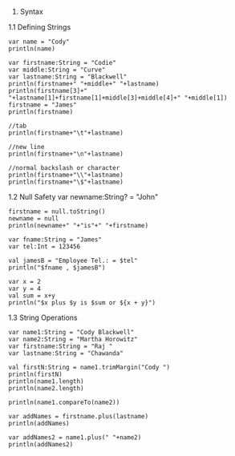 1. Syntax
   
 1.1 Defining Strings

    var name = "Cody"
    println(name)

    var firstname:String = "Codie"
    var middle:String = "Curve"
    var lastname:String = "Blackwell"
    println(firstname+" "+middle+" "+lastname)
    println(firstname[3]+" "+lastname[1]+firstname[1]+middle[3]+middle[4]+" "+middle[1])
    firstname = "James"
    println(firstname)

    //tab
    println(firstname+"\t"+lastname)

    //new line
    println(firstname+"\n"+lastname)

    //normal backslash or character
    println(firstname+"\\"+lastname)
    println(firstname+"\$"+lastname)


  1.2 Null Safety
    var newname:String? = "John"

    firstname = null.toString()
    newname = null
    println(newname+" "+"is"+" "+firstname)

    var fname:String = "James"
    var tel:Int = 123456

    val jamesB = "Employee Tel.: = $tel"
    println("$fname , $jamesB")

    var x = 2
    var y = 4
    val sum = x+y
    println("$x plus $y is $sum or ${x + y}") 
    
    
  1.3 String Operations
    
    var name1:String = "Cody Blackwell"
    var name2:String = "Martha Horowitz"
    var firstname:String = "Raj "
    var lastname:String = "Chawanda"

    val firstN:String = name1.trimMargin("Cody ")
    println(firstN)
    println(name1.length)
    println(name2.length)

    println(name1.compareTo(name2))

    var addNames = firstname.plus(lastname)
    println(addNames)

    var addNames2 = name1.plus(" "+name2)
    println(addNames2)

